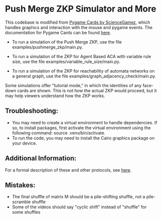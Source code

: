 # Push Merge ZKP Simulator and More

This codebase is modified from [Pygame Cards by ScienceGamez](https://github.com/ScienceGamez/pygame_cards), which handles graphics and interaction with the mouse and pygame events. The documentation for Pygame Cards can be found [here](https://pygame-cards.readthedocs.io).

* To run a simulation of the Push Merge ZKP, use the file examples/pushmerge_zkp/main.py.

* To run a simulation of the ZKP for Agent Based ACA with variable rule size, use the file examples/variable_rule_size/main.py.

* To run a simulation of the ZKP for reachability of automata networks on a general graph, use the file examples/graph_adjacency_check/main.py.

Some simulations offer "tutorial mode," in which the identities of any face-down cards are shown. This is not how the actual ZKP would proceed, but it may help viewers understand how the ZKP works.

## Troubleshooting:
* You may need to create a virtual environment to handle dependencies. If so, to install packages, first activate the virtual environment using the following command: source .venv/bin/activate.
* To run the code, you may need to install the Cairo graphics package on your device.

## Additional Information:
For a formal description of these and other protocols, see [here](https://www.cee.org/sites/default/files/rsi/Papers/zhangceline_193939_5453198_Zhang_Celine_Sendova_Final.pdf).

## Mistakes:
* The final shuffle of matrix M should be a pile-shifting shuffle, not a pile-scramble shuffle
* Some of the videos should say "cyclic shift" instead of "shuffle" for some shuffles